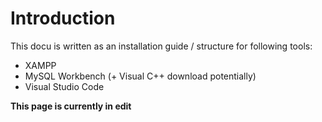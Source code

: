 # Introduction

This docu is written as an installation guide / structure for following tools: 

* XAMPP
* MySQL Workbench (+ Visual C++ download potentially)
* Visual Studio Code 

**This page is currently in edit**